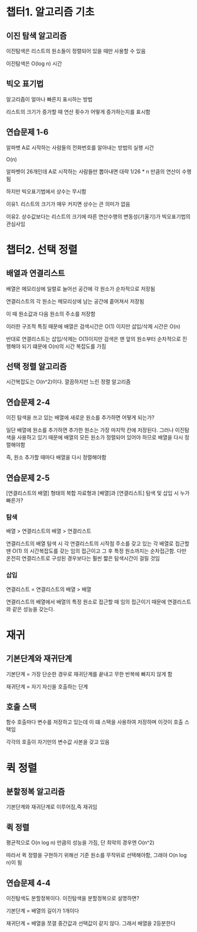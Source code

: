 # 챕터1. 알고리즘 기초

## 이진 탐색 알고리즘

이진탐색은 리스트의 원소들이 정렬되어 있을 때만 사용할 수 있음

이진탐색은 O(log n) 시간

## 빅오 표기법

알고리즘이 얼마나 빠른지 표시하는 방법

리스트의 크기가 증가할 때 연산 횟수가 어떻게 증가하는지를 표시함

## 연습문제 1-6

알파벳 A로 시작하는 사람들의 전화번호를 알아내는 방법의 실행 시간

O(n)

알파벳이 26개인데 A로 시작하는 사람들만 뽑아내면 대략 1/26 * n 만큼의 연산이 수행됨

하지만 빅오표기법에서 상수는 무시함

이유1. 리스트의 크기가 매우 커지면 상수는 큰 의미가 없음

이유2. 상수값보다는 리스트의 크기에 따른 연산수행의 변동성(기울기)가 빅오표기법의 관심사임

# 챕터2. 선택 정렬

## 배열과 연결리스트

배열은 메모리상에 일렬로 늘어선 공간에 각 원소가 순차적으로 저장됨

연결리스트의 각 원소는 메모리상에 남는 공간에 흩어져서 저장됨

이 때 원소값과 다음 원소의 주소를 저장함

이러한 구조적 특징 때문에 배열은 검색시간은 O(1) 이지만 삽입/삭제 시간은 O(n)

반대로 연결리스트는 삽입/삭제는 O(1)이지만 검색은 맨 앞의 원소부터 순차적으로 진행해야 되기 떄문에 O(n)의 시간 복잡도를 가짐

## 선택 정렬 알고리즘

시간복잡도는 O(n^2)이다. 깔끔하지만 느린 정렬 알고리즘

## 연습문제 2-4

이진 탐색을 쓰고 있는 배열에 새로운 원소를 추가하면 어떻게 되는가?

일단 배열에 원소를 추가하면 추가한 원소는 가장 마지막 칸에 저장된다. 그러나 이진탐색을 사용하고 있기 때문에 배열의 모든 원소가 정렬되어 있어야 하므로 배열을 다시 정렬해야함

즉, 원소 추가할 때마다 배열을 다시 정렬해야함

## 연습문제 2-5

[연결리스트의 배열] 형태의 복합 자료형과 [배열]과 [연결리스트] 탐색 및 삽입 시 누가 빠른가?

### 탐색

배열 > 연결리스트의 배열 > 연결리스트

연결리스트의 배열 탐색 시 각 연결리스트의 시작점 주소를 갖고 있는 각 배열로 접근할 땐 O(1) 의 시간복잡도를 갖는 임의 접근이고 그 후 특정 원소까지는 순차접근함. 다만 온전히 연결리스트로 구성된 경우보다는 훨씬 짧은 탐색시간이 걸릴 것임

### 삽입

연결리스트 = 연결리스트의 배열 > 배열

연결리스트의 배열에서 배열의 특정 원소로 접근할 때 임의 접근이기 때문에 연결리스트와 같은 성능을 갖는다.

# 재귀

## 기본단계와 재귀단계

기본단계 = 가장 단순한 경우로 재귀단계를 끝내고 무한 반복에 빠지지 않게 함

재귀단계 = 자기 자신을 호출하는 단계

## 호출 스택

함수 호출마다 변수를 저장하고 있는데 이 떄 스택을 사용하여 저장하며 이것이 호출 스택임

각각의 호출이 자기만의 변수값 사본을 갖고 있음

# 퀵 정렬

## 분할정복 알고리즘

기본단계와 재귀단계로 이루어짐,즉 재귀임

## 퀵 정렬

평균적으로 O(n log n) 만큼의 성능을 가짐, 단 최악의 경우엔 O(n^2)

따라서 퀵 정렬을 구현하기 위해선 기준 원소를 무작위로 선택해야함, 그래야 O(n log n)이 됨

## 연습문제 4-4

이진탐색도 분할정복이다. 이진탐색을 분할정복으로 설명하면?

기본단계 = 배열의 길이가 1개이다

재귀단계 = 배열을 쪼갤 중간값과 선택값이 같지 않다. 그래서 배열을 2등분한다
